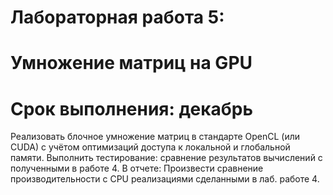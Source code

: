 # Лабораторная работа 5:
# Умножение матриц на GPU
# Срок выполнения: декабрь
Реализовать блочное умножение матриц в стандарте OpenCL (или
CUDA) с учётом оптимизаций доступа к локальной и глобальной памяти.
Выполнить тестирование: сравнение результатов вычислений с полученными в работе 4.
В отчете: Произвести сравнение производительности с CPU реализациями сделанными в лаб. работе 4.


